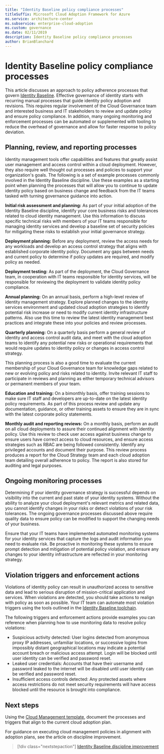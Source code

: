 ```yaml
---
title: "Identity Baseline policy compliance processes"
titleSuffix: Microsoft Cloud Adoption Framework for Azure
ms.service: architecture-center
ms.subservice: enterprise-cloud-adoption
ms.custom: governance
ms.date: 02/11/2019
description: Identity Baseline policy compliance processes
author: BrianBlanchard
---
```


# Identity Baseline policy compliance processes

This article discusses an approach to policy adherence processes that govern [Identity Baseline](./index.md). Effective governance of identity starts with recurring manual processes that guide identity policy adoption and revisions. This requires regular involvement of the Cloud Governance team and interested business and IT stakeholders to review and update policy and ensure policy compliance. In addition, many ongoing monitoring and enforcement processes can be automated or supplemented with tooling to reduce the overhead of governance and allow for faster response to policy deviation.

## Planning, review, and reporting processes

Identity management tools offer capabilities and features that greatly assist user management and access control within a cloud deployment. However, they also require well thought out processes and policies to support your organization's goals. The following is a set of example processes commonly involved in the Identity Baseline discipline. Use these examples as a starting point when planning the processes that will allow you to continue to update identity policy based on business change and feedback from the IT teams tasked with turning governance guidance into action.

**Initial risk assessment and planning:** As part of your initial adoption of the Identity Baseline discipline, identify your core business risks and tolerances related to cloud identity management. Use this information to discuss specific technical risks with members of your IT teams responsible for managing identity services and develop a baseline set of security policies for mitigating these risks to establish your initial governance strategy.

**Deployment planning:** Before any deployment, review the access needs for any workloads and develop an access control strategy that aligns with established corporate identity policy. Document any gaps between needs and current policy to determine if policy updates are required, and modify policy as needed.

**Deployment testing:** As part of the deployment, the Cloud Governance team, in cooperation with IT teams responsible for identity services, will be responsible for reviewing the deployment to validate identity policy compliance.

**Annual planning:** On an annual basis, perform a high-level review of identity management strategy. Explore planned changes to the identity services environment and updated cloud adoption strategies to identify potential risk increase or need to modify current identity infrastructure patterns. Also use this time to review the latest identity management best practices and integrate these into your policies and review processes.

**Quarterly planning:** On a quarterly basis perform a general review of identity and access control audit data, and meet with the cloud adoption teams to identify any potential new risks or operational requirements that would require updates to identity policy or changes in access control strategy.

This planning process is also a good time to evaluate the current membership of your Cloud Governance team for knowledge gaps related to new or evolving policy and risks related to identity. Invite relevant IT staff to participate in reviews and planning as either temporary technical advisors or permanent members of your team.

**Education and training:** On a bimonthly basis, offer training sessions to make sure IT staff and developers are up-to-date on the latest identity policy requirements. As part of this process review and update any documentation, guidance, or other training assets to ensure they are in sync with the latest corporate policy statements.

**Monthly audit and reporting reviews:** On a monthly basis, perform an audit on all cloud deployments to assure their continued alignment with identity policy. Use this review to check user access against business change to ensure users have correct access to cloud resources, and ensure access strategies such as RBAC are being followed consistently. Identify any privileged accounts and document their purpose. This review process produces a report for the Cloud Strategy team and each cloud adoption team detailing overall adherence to policy. The report is also stored for auditing and legal purposes.

## Ongoing monitoring processes

Determining if your identity governance strategy is successful depends on visibility into the current and past state of your identity systems. Without the ability to analyze your cloud deployment's relevant metrics and related data, you cannot identify changes in your risks or detect violations of your risk tolerances. The ongoing governance processes discussed above require quality data to ensure policy can be modified to support the changing needs of your business.

Ensure that your IT teams have implemented automated monitoring systems for your identity services that capture the logs and audit information you need to evaluate risk. Be proactive in monitoring these systems to ensure prompt detection and mitigation of potential policy violation, and ensure any changes to your identity infrastructure are reflected in your monitoring strategy.

## Violation triggers and enforcement actions

Violations of identity policy can result in unauthorized access to sensitive data and lead to serious disruption of mission-critical application and services. When violations are detected, you should take actions to realign with policy as soon as possible. Your IT team can automate most violation triggers using the tools outlined in the [Identity Baseline toolchain](toolchain.md).

The following triggers and enforcement actions provide examples you can reference when planning how to use monitoring data to resolve policy violations:

- Suspicious activity detected: User logins detected from anonymous proxy IP addresses, unfamiliar locations, or successive logins from impossibly distant geographical locations may indicate a potential account breach or malicious access attempt. Login will be blocked until user identity can be verified and password reset.
- Leaked user credentials: Accounts that have their username and password leaked to the internet will be disabled until user identity can be verified and password reset.
- Insufficient access controls detected: Any protected assets where access restrictions do not meet security requirements will have access blocked until the resource is brought into compliance.

## Next steps

Using the [Cloud Management template](./template.md), document the processes and triggers that align to the current cloud adoption plan.

For guidance on executing cloud management policies in alignment with adoption plans, see the article on discipline improvement.

> [!div class="nextstepaction"]
> [Identity Baseline discipline improvement](./discipline-improvement.md)
